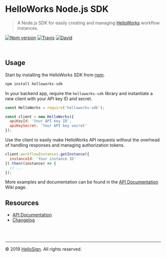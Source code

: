 # HelloWorks Node.js SDK

> A Node.js SDK for easily creating and managing [HelloWorks][external_helloworks] workflow instances.

[![Npm version][badge_npm-version]][external_npm]
[![Travis][badge_travis]][external_travis]
[![David][badge_david]][external_david]

<br/>

## Usage

Start by installing the HelloWorks SDK from [npm](https://npmjs.com).

```bash
npm install helloworks-sdk
```

In your backend app, require the `helloworks-sdk` library and instantiate a new client with your API key ID and secret.

```js
const HelloWorks = require('helloworks-sdk');

const client = new HelloWorks({
  apiKeyId: 'Your API key ID',
  apiKeySecret: 'Your API key secret'
});
```

Use the client to easily make HelloWorks API requests without the overhead of handling responses and managing authorization tokens.

```js
client.workflowInstances.getInstance({
  instanceId: 'Your instance ID'
}).then((instance) => {
  // ...
});
```

More examples and documentation can be found in the [API Documentation][wiki_api-documentation] Wiki page.


## Resources

* [API Documentation][wiki_api-documentation]
* [Changelog][changelog]

<br/>
<br/>
<hr/>

&copy; 2019 [HelloSign][external_hellosign]. All rights reserved.






[changelog]: https://github.com/hellosign/helloworks-nodejs-sdk/blob/master/CHANGELOG.md

[badge_npm-version]: https://img.shields.io/npm/v/helloworks-sdk.svg
[badge_david]: https://img.shields.io/david/hellosign/helloworks-nodejs-sdk.svg
[badge_travis]: https://img.shields.io/travis/hellosign/helloworks-nodejs-sdk/master.svg

[wiki_api-documentation]: https://github.com/hellosign/helloworks-nodejs-sdk/wiki/API-Documentation

[external_david]: https://david-dm.org/hellosign/helloworks-nodejs-sdk
[external_demo]: https://app.hellosign.com/api/embeddedTest
[external_hellosign]: https://hellosign.com
[external_helloworks]: https://hellosign.com
[external_npm]: https://npmjs.org/package/helloworks-sdk
[external_travis]: https://travis-ci.org/hellosign/helloworks-nodejs-sdk?branch=master
